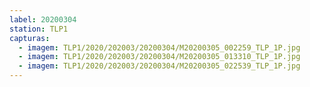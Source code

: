 ```yaml
---
label: 20200304
station: TLP1
capturas:
  - imagem: TLP1/2020/202003/20200304/M20200305_002259_TLP_1P.jpg
  - imagem: TLP1/2020/202003/20200304/M20200305_013310_TLP_1P.jpg
  - imagem: TLP1/2020/202003/20200304/M20200305_022539_TLP_1P.jpg
---
```

